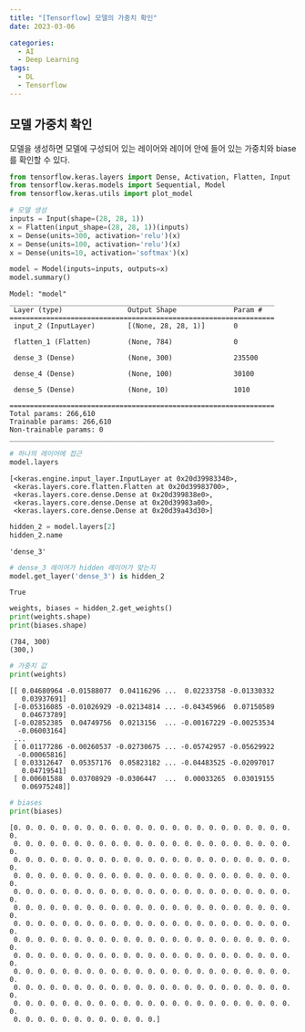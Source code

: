 ```yaml
---
title: "[Tensorflow] 모델의 가중치 확인"
date: 2023-03-06

categories:
  - AI
  - Deep Learning
tags:
  - DL
  - Tensorflow
---
```


## 모델 가중치 확인
모델을 생성하면 모델에 구성되어 있는 레이어와 레이어 안에 들어 있는 가중치와 biase를 확인할 수 있다.


```python
from tensorflow.keras.layers import Dense, Activation, Flatten, Input
from tensorflow.keras.models import Sequential, Model
from tensorflow.keras.utils import plot_model
```


```python
# 모델 생성
inputs = Input(shape=(28, 28, 1))
x = Flatten(input_shape=(28, 28, 1))(inputs)
x = Dense(units=300, activation='relu')(x)
x = Dense(units=100, activation='relu')(x)
x = Dense(units=10, activation='softmax')(x)

model = Model(inputs=inputs, outputs=x)
model.summary()
```

    Model: "model"
    _________________________________________________________________
     Layer (type)                Output Shape              Param #   
    =================================================================
     input_2 (InputLayer)        [(None, 28, 28, 1)]       0         
                                                                     
     flatten_1 (Flatten)         (None, 784)               0         
                                                                     
     dense_3 (Dense)             (None, 300)               235500    
                                                                     
     dense_4 (Dense)             (None, 100)               30100     
                                                                     
     dense_5 (Dense)             (None, 10)                1010      
                                                                     
    =================================================================
    Total params: 266,610
    Trainable params: 266,610
    Non-trainable params: 0
    _________________________________________________________________
    


```python
# 하나의 레이어에 접근
model.layers
```




    [<keras.engine.input_layer.InputLayer at 0x20d39983340>,
     <keras.layers.core.flatten.Flatten at 0x20d39983700>,
     <keras.layers.core.dense.Dense at 0x20d399838e0>,
     <keras.layers.core.dense.Dense at 0x20d39983a00>,
     <keras.layers.core.dense.Dense at 0x20d39a43d30>]




```python
hidden_2 = model.layers[2]
hidden_2.name
```




    'dense_3'




```python
# dense_3 레이어가 hidden 레이어가 맞는지
model.get_layer('dense_3') is hidden_2
```




    True




```python
weights, biases = hidden_2.get_weights()
print(weights.shape)
print(biases.shape)
```

    (784, 300)
    (300,)
    


```python
# 가중치 값
print(weights)
```

    [[ 0.04680964 -0.01588077  0.04116296 ...  0.02233758 -0.01330332
       0.03937691]
     [-0.05316085 -0.01026929 -0.02134814 ... -0.04345966  0.07150589
       0.04673789]
     [-0.02852385  0.04749756  0.0213156  ... -0.00167229 -0.00253534
      -0.06003164]
     ...
     [ 0.01177286 -0.00260537 -0.02730675 ... -0.05742957 -0.05629922
      -0.00065816]
     [ 0.03312647  0.05357176  0.05823182 ... -0.04483525 -0.02097017
       0.04719541]
     [ 0.00601588  0.03708929 -0.0306447  ...  0.00033265  0.03019155
       0.06975248]]
    


```python
# biases
print(biases)
```

    [0. 0. 0. 0. 0. 0. 0. 0. 0. 0. 0. 0. 0. 0. 0. 0. 0. 0. 0. 0. 0. 0. 0. 0.
     0. 0. 0. 0. 0. 0. 0. 0. 0. 0. 0. 0. 0. 0. 0. 0. 0. 0. 0. 0. 0. 0. 0. 0.
     0. 0. 0. 0. 0. 0. 0. 0. 0. 0. 0. 0. 0. 0. 0. 0. 0. 0. 0. 0. 0. 0. 0. 0.
     0. 0. 0. 0. 0. 0. 0. 0. 0. 0. 0. 0. 0. 0. 0. 0. 0. 0. 0. 0. 0. 0. 0. 0.
     0. 0. 0. 0. 0. 0. 0. 0. 0. 0. 0. 0. 0. 0. 0. 0. 0. 0. 0. 0. 0. 0. 0. 0.
     0. 0. 0. 0. 0. 0. 0. 0. 0. 0. 0. 0. 0. 0. 0. 0. 0. 0. 0. 0. 0. 0. 0. 0.
     0. 0. 0. 0. 0. 0. 0. 0. 0. 0. 0. 0. 0. 0. 0. 0. 0. 0. 0. 0. 0. 0. 0. 0.
     0. 0. 0. 0. 0. 0. 0. 0. 0. 0. 0. 0. 0. 0. 0. 0. 0. 0. 0. 0. 0. 0. 0. 0.
     0. 0. 0. 0. 0. 0. 0. 0. 0. 0. 0. 0. 0. 0. 0. 0. 0. 0. 0. 0. 0. 0. 0. 0.
     0. 0. 0. 0. 0. 0. 0. 0. 0. 0. 0. 0. 0. 0. 0. 0. 0. 0. 0. 0. 0. 0. 0. 0.
     0. 0. 0. 0. 0. 0. 0. 0. 0. 0. 0. 0. 0. 0. 0. 0. 0. 0. 0. 0. 0. 0. 0. 0.
     0. 0. 0. 0. 0. 0. 0. 0. 0. 0. 0. 0. 0. 0. 0. 0. 0. 0. 0. 0. 0. 0. 0. 0.
     0. 0. 0. 0. 0. 0. 0. 0. 0. 0. 0. 0.]
    

